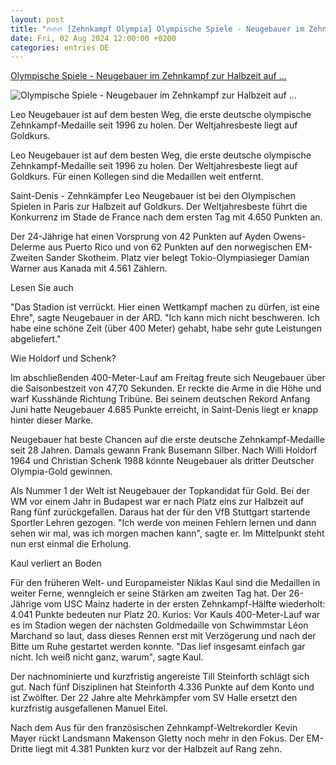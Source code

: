 ```yaml
---
layout: post
title: "🔥🔥🔥 [Zehnkampf Olympia] Olympische Spiele - Neugebauer im Zehnkampf zur Halbzeit auf ..."
date: Fri, 02 Aug 2024 12:00:00 +0200
categories: entries DE
---
```

[Olympische Spiele - Neugebauer im Zehnkampf zur Halbzeit auf ...](https://www.schwarzwaelder-bote.de/inhalt.olympische-spiele-neugebauer-nach-100-metern-auf-platz-13-steinforth-dritter.d7fc7d95-aef5-4f8d-a978-8526d657bfec.html)

![Olympische Spiele - Neugebauer im Zehnkampf zur Halbzeit auf ...](https://www.schwarzwaelder-bote.de/media.media.298ae469-1092-41b1-826b-bd2b04a17a6a.16x9_1024.jpg)

Leo Neugebauer ist auf dem besten Weg, die erste deutsche olympische Zehnkampf-Medaille seit 1996 zu holen. Der Weltjahresbeste liegt auf Goldkurs.

Leo Neugebauer ist auf dem besten Weg, die erste deutsche olympische Zehnkampf-Medaille seit 1996 zu holen. Der Weltjahresbeste liegt auf Goldkurs. Für einen Kollegen sind die Medaillen weit entfernt.

Saint-Denis - Zehnkämpfer Leo Neugebauer ist bei den Olympischen Spielen in Paris zur Halbzeit auf Goldkurs. Der Weltjahresbeste führt die Konkurrenz im Stade de France nach dem ersten Tag mit 4.650 Punkten an.

Der 24-Jährige hat einen Vorsprung von 42 Punkten auf Ayden Owens-Delerme aus Puerto Rico und von 62 Punkten auf den norwegischen EM-Zweiten Sander Skotheim. Platz vier belegt Tokio-Olympiasieger Damian Warner aus Kanada mit 4.561 Zählern.

Lesen Sie auch

"Das Stadion ist verrückt. Hier einen Wettkampf machen zu dürfen, ist eine Ehre", sagte Neugebauer in der ARD. "Ich kann mich nicht beschweren. Ich habe eine schöne Zeit (über 400 Meter) gehabt, habe sehr gute Leistungen abgeliefert."

Wie Holdorf und Schenk?

Im abschließenden 400-Meter-Lauf am Freitag freute sich Neugebauer über die Saisonbestzeit von 47,70 Sekunden. Er reckte die Arme in die Höhe und warf Kusshände Richtung Tribüne. Bei seinem deutschen Rekord Anfang Juni hatte Neugebauer 4.685 Punkte erreicht, in Saint-Denis liegt er knapp hinter dieser Marke.

Neugebauer hat beste Chancen auf die erste deutsche Zehnkampf-Medaille seit 28 Jahren. Damals gewann Frank Busemann Silber. Nach Willi Holdorf 1964 und Christian Schenk 1988 könnte Neugebauer als dritter Deutscher Olympia-Gold gewinnen.

Als Nummer 1 der Welt ist Neugebauer der Topkandidat für Gold. Bei der WM vor einem Jahr in Budapest war er nach Platz eins zur Halbzeit auf Rang fünf zurückgefallen. Daraus hat der für den VfB Stuttgart startende Sportler Lehren gezogen. "Ich werde von meinen Fehlern lernen und dann sehen wir mal, was ich morgen machen kann", sagte er. Im Mittelpunkt steht nun erst einmal die Erholung.

Kaul verliert an Boden

Für den früheren Welt- und Europameister Niklas Kaul sind die Medaillen in weiter Ferne, wenngleich er seine Stärken am zweiten Tag hat. Der 26-Jährige vom USC Mainz haderte in der ersten Zehnkampf-Hälfte wiederholt: 4.041 Punkte bedeuten nur Platz 20. Kurios: Vor Kauls 400-Meter-Lauf war es im Stadion wegen der nächsten Goldmedaille von Schwimmstar Léon Marchand so laut, dass dieses Rennen erst mit Verzögerung und nach der Bitte um Ruhe gestartet werden konnte. "Das lief insgesamt einfach gar nicht. Ich weiß nicht ganz, warum", sagte Kaul.

Der nachnominierte und kurzfristig angereiste Till Steinforth schlägt sich gut. Nach fünf Disziplinen hat Steinforth 4.336 Punkte auf dem Konto und ist Zwölfter. Der 22 Jahre alte Mehrkämpfer vom SV Halle ersetzt den kurzfristig ausgefallenen Manuel Eitel.

Nach dem Aus für den französischen Zehnkampf-Weltrekordler Kevin Mayer rückt Landsmann Makenson Gletty noch mehr in den Fokus. Der EM-Dritte liegt mit 4.381 Punkten kurz vor der Halbzeit auf Rang zehn.

